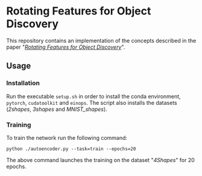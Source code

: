 # Rotating Features for Object Discovery

This repository contains an implementation of the concepts described in the paper "[*Rotating Features for Object Discovery*](https://arxiv.org/abs/2306.00600)".

## Usage

### Installation
Run the executable `setup.sh` in order to install the conda environment, `pytorch`, `cudatoolkit` and `einops`. The script also installs the datasets (*2shapes*, *3shapes* and *MNIST_shapes*).

### Training
To train the network run the following command:
```
python ./autoencoder.py --task=train --epochs=20
```
The above command launches the training on the dataset "*4Shapes*" for 20 epochs.
